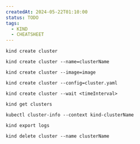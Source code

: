 ```yaml
---
createdAt: 2024-05-22T01:10:00
status: TODO
tags:
  - KIND
  - CHEATSHEET
---
```

```shell ln:false title:"Create a cluster"
kind create cluster
```

```shell ln:false title:"Use a custom name for the cluster"
kind create cluster --name=clusterName
```

```shell ln:false title:"Create a cluster with a custom node image"
kind create cluster --image=image
```

```shell ln:false title:"Use a custom configuration for the cluster"
kind create cluster --config=cluster.yaml
```

```shell ln:false title:"When creating a cluster, assign a waiting time for the control plane to go up"
kind create cluster --wait <timeInterval>
```

```shell ln:false title:"View the list of the running clusters"
kind get clusters
```

```shell ln:false title:"View information about a cluster"
kubectl cluster-info --context kind-clusterName
```

```shell ln:false title:"Export logs"
kind export logs
```

```shell ln:false title:"Delete a cluster"
kind delete cluster --name clusterName
```